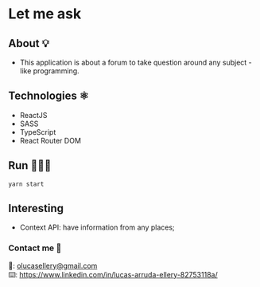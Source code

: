 # Let me ask

## About 💡

- This application is about a forum to take question around any subject - like programming.

## Technologies ⚛️

  - ReactJS
  - SASS
  - TypeScript
  - React Router DOM

## Run 🏃🏻‍♂️

`yarn start`

## Interesting

  - Context API: have information from any places;

### Contact me 📲

📩: olucasellery@gmail.com
<br /> ⌨️: https://www.linkedin.com/in/lucas-arruda-ellery-82753118a/
